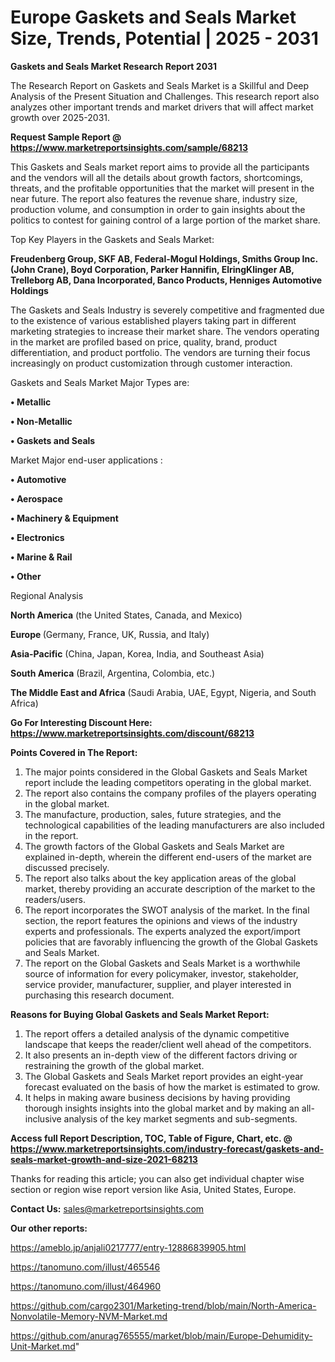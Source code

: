 # Europe Gaskets and Seals Market Size, Trends, Potential | 2025 - 2031

<strong>Gaskets and Seals Market Research Report 2031</strong>

The Research Report on Gaskets and Seals Market is a Skillful and Deep Analysis of the Present Situation and Challenges. This research report also analyzes other important trends and market drivers that will affect market growth over 2025-2031.

<strong>Request Sample Report @ <a href=https://www.marketreportsinsights.com/sample/68213>https://www.marketreportsinsights.com/sample/68213</a></strong>

This Gaskets and Seals market report aims to provide all the participants and the vendors will all the details about growth factors, shortcomings, threats, and the profitable opportunities that the market will present in the near future. The report also features the revenue share, industry size, production volume, and consumption in order to gain insights about the politics to contest for gaining control of a large portion of the market share.

Top Key Players in the Gaskets and Seals Market:

<strong>Freudenberg Group, SKF AB, Federal-Mogul Holdings, Smiths Group Inc. (John Crane), Boyd Corporation, Parker Hannifin, ElringKlinger AB, Trelleborg AB, Dana Incorporated, Banco Products, Henniges Automotive Holdings</strong>

The Gaskets and Seals Industry is severely competitive and fragmented due to the existence of various established players taking part in different marketing strategies to increase their market share. The vendors operating in the market are profiled based on price, quality, brand, product differentiation, and product portfolio. The vendors are turning their focus increasingly on product customization through customer interaction.

Gaskets and Seals Market Major Types are:

<strong>• Metallic

• Non-Metallic

• Gaskets and Seals</strong>

Market Major end-user applications :

<strong>• Automotive

• Aerospace

• Machinery & Equipment

• Electronics

• Marine & Rail

• Other</strong>

Regional Analysis

</u><strong><b>North America</b></strong> (the United States, Canada, and Mexico)

<strong><b>Europe </b></strong>(Germany, France, UK, Russia, and Italy)

<strong><b>Asia-Pacific</b></strong> (China, Japan, Korea, India, and Southeast Asia)

<strong><b>South America</b></strong> (Brazil, Argentina, Colombia, etc.)

<strong><b>The Middle East and Africa</b></strong> (Saudi Arabia, UAE, Egypt, Nigeria, and South Africa)

<strong>Go For Interesting Discount Here: <a href=https://www.marketreportsinsights.com/discount/68213>https://www.marketreportsinsights.com/discount/68213</a></strong>

<strong>Points Covered in The Report:</strong>
<ol>
  <li>The major points considered in the Global Gaskets and Seals Market report include the leading competitors operating in the global market.</li>
  <li>The report also contains the company profiles of the players operating in the global market.</li>
  <li>The manufacture, production, sales, future strategies, and the technological capabilities of the leading manufacturers are also included in the report.</li>
  <li>The growth factors of the Global Gaskets and Seals Market are explained in-depth, wherein the different end-users of the market are discussed precisely.</li>
  <li>The report also talks about the key application areas of the global market, thereby providing an accurate description of the market to the readers/users.</li>
  <li>The report incorporates the SWOT analysis of the market. In the final section, the report features the opinions and views of the industry experts and professionals. The experts analyzed the export/import policies that are favorably influencing the growth of the Global Gaskets and Seals Market.</li>
  <li>The report on the Global Gaskets and Seals Market is a worthwhile source of information for every policymaker, investor, stakeholder, service provider, manufacturer, supplier, and player interested in purchasing this research document.</li>
</ol>
<strong>Reasons for Buying Global Gaskets and Seals Market Report:</strong>

<ol>
  <li>The report offers a detailed analysis of the dynamic competitive landscape that keeps the reader/client well ahead of the competitors.</li>
  <li>It also presents an in-depth view of the different factors driving or restraining the growth of the global market.</li>
  <li>The Global Gaskets and Seals Market report provides an eight-year forecast evaluated on the basis of how the market is estimated to grow.</li>
  <li>It helps in making aware business decisions by having providing thorough insights insights into the global market and by making an all-inclusive analysis of the key market segments and sub-segments.</li>
</ol>
<strong>Access full Report Description, TOC, Table of Figure, Chart, etc. @ <a href=https://www.marketreportsinsights.com/industry-forecast/gaskets-and-seals-market-growth-and-size-2021-68213>https://www.marketreportsinsights.com/industry-forecast/gaskets-and-seals-market-growth-and-size-2021-68213</a></strong>


Thanks for reading this article; you can also get individual chapter wise section or region wise report version like Asia, United States, Europe.

<strong>Contact Us:</strong>
sales@marketreportsinsights.com

<strong>Our other reports:</strong>

<a href=https://ameblo.jp/anjali0217777/entry-12886839905.html>https://ameblo.jp/anjali0217777/entry-12886839905.html</a>

<a href=https://tanomuno.com/illust/465546>https://tanomuno.com/illust/465546</a>

<a href=https://tanomuno.com/illust/464960>https://tanomuno.com/illust/464960</a>

<a href=https://github.com/cargo2301/Marketing-trend/blob/main/North-America-Nonvolatile-Memory-NVM-Market.md>https://github.com/cargo2301/Marketing-trend/blob/main/North-America-Nonvolatile-Memory-NVM-Market.md</a>

<a href=https://github.com/anurag765555/market/blob/main/Europe-Dehumidity-Unit-Market.md>https://github.com/anurag765555/market/blob/main/Europe-Dehumidity-Unit-Market.md</a>"

